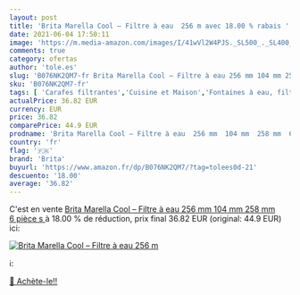 ```yaml
---
layout: post
title: 'Brita Marella Cool – Filtre à eau  256 m avec 18.00 % rabais '
date: 2021-06-04 17:50:11
image: 'https://m.media-amazon.com/images/I/41wVl2W4PJS._SL500_._SL400_.jpg'
comments: true
category: ofertas
author: 'tole.es'
slug: 'B076NK2QM7-fr Brita Marella Cool – Filtre à eau 256 mm 104 mm 258 mm 6...'
sku: 'B076NK2QM7-fr'
tags: [ 'Carafes filtrantes','Cuisine et Maison','Fontaines à eau, filtres et cartouches','brita', ]
actualPrice: 36.82 EUR
currency: EUR
price: 36.82
comparePrice: 44.9 EUR
prodname: 'Brita Marella Cool – Filtre à eau  256 mm  104 mm  258 mm  6 pièce  s  '
country: 'fr'
flag: '🇫🇷'
brand: 'Brita'
buyurl: 'https://www.amazon.fr/dp/B076NK2QM7/?tag=tolees0d-21'
descuento: '18.00'
average: '36.82'
---
```


C'est en vente [Brita Marella Cool – Filtre à eau  256 mm  104 mm  258 mm  6 pièce  s  ](https://www.amazon.fr/dp/B076NK2QM7/?tag=tolees0d-21)  à  18.00 % de réduction, prix final  36.82 EUR (original: 44.9 EUR) ici:

[![Brita Marella Cool – Filtre à eau  256 m](https://m.media-amazon.com/images/I/41wVl2W4PJS._SL500_._SL400_.jpg)](https://www.amazon.fr/dp/B076NK2QM7/?tag=tolees0d-21)

ℹ️:


[🛒 Achète-le!!](https://www.amazon.fr/dp/B076NK2QM7/?tag=tolees0d-21)
